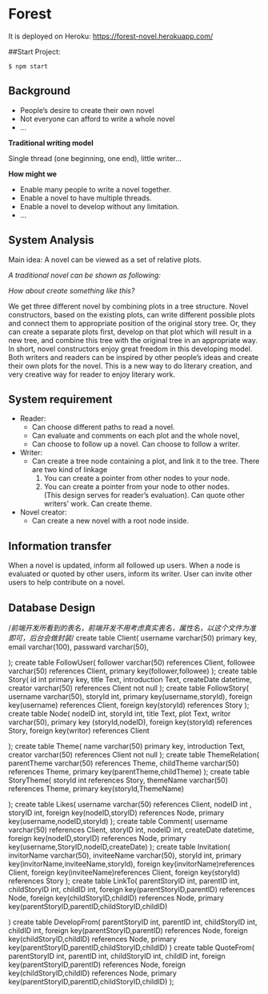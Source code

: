# Forest

It is deployed on Heroku: https://forest-novel.herokuapp.com/

##Start Project:
```
$ npm start
```

## Background

* People’s desire to create their own novel
* Not everyone can afford to write a whole novel
* ...

**Traditional writing model**

Single thread (one beginning, one end), little writer...

**How might we**

* Enable many people to write a novel together.
* Enable a novel to have multiple threads.
* Enable a novel to develop without any limitation.
* ...

## System Analysis

Main idea: A novel can be viewed as a set of relative plots.

_A traditional novel can be shown as following:_


_How about create something like this?_






We get three different novel by combining plots in a tree structure. Novel constructors, based on the existing plots, can write different possible plots and connect them to appropriate position of the original story tree. Or, they can create a separate plots first, develop on that plot which will result in a new tree, and combine this tree with the original tree in an appropriate way. In short, novel constructors enjoy great freedom in this developing model. Both writers and readers can be inspired by other people’s ideas and create their own plots for the novel. This is a new way to do literary creation, and very creative way for reader to enjoy literary work.

## System requirement

* Reader:
    * Can choose different paths to read a novel.
    * Can evaluate and comments on each plot and the whole novel,
    * Can choose to follow up a novel. Can choose to follow a writer.
* Writer:
    * Can create a tree node containing a plot, and link it to the tree. There are two kind of linkage
        1. You can create a pointer from other nodes to your node.
        2. You can create a pointer from your node to other nodes.   
        (This design serves for reader’s evaluation). Can quote other writers’ work. Can create theme.
* Novel creator:
    * Can create a new novel with a root node inside.

## Information transfer

When a novel is updated, inform all followed up users. When a node is evaluated or quoted by other users, inform its writer. User can invite other users to help contribute on a novel.

## Database Design

/*前端开发所看到的表名，前端开发不用考虑真实表名，属性名，以这个文件为准即可，后台会做封装*/
create table Client(
	username varchar(50) primary key,
	email varchar(100),
	passward varchar(50),

);
create table FollowUser(
	follower varchar(50) references Client,
	followee varchar(50) references Client,
	primary key(follower,followee)
);
create table Story(
	id int primary key,
	title Text,
	introduction Text,
	createDate datetime,
	creator varchar(50) references Client not null
);
create table FollowStory(
	username varchar(50),
	storyId int,
	primary key(username,storyId),
	foreign key(username) references Client,
	foreign key(storyId) references Story
);
create table Node(
	nodeID int,
	storyId int,
	title Text,
	plot Text,
	writor varchar(50),
	primary key (storyId,nodeID),
	foreign key(storyId) references Story,
	foreign key(writor) references Client

);
create table Theme(
	name varchar(50) primary key,
	introduction Text,
	creator varchar(50) references Client not null
);
create table ThemeRelation(
	parentTheme varchar(50) references Theme,
	childTheme varchar(50) references Theme,
	primary key(parentTheme,childTheme)
);
create table StoryTheme(
	storyId int references Story,
	themeName varchar(50) references Theme,
	primary key(storyId,ThemeName)

);
create table Likes(
	username varchar(50) references Client,
	nodeID int ,
	storyID int,
	foreign key(nodeID,storyID) references Node,
	primary key(username,nodeID,storyId)
);
create table Comment(
	username varchar(50) references Client,
	storyID int,
	nodeID int,
	createDate datetime,
	foreign key(nodeID,storyID) references Node,
	primary key(username,StoryID,nodeID,createDate)
);
create table Invitation(
	invitorName varchar(50),
	inviteeName varchar(50),
	storyId int,
	primary key(invitorName,inviteeName,storyId),
	foreign key(invitorName)references Client,
	foreign key(inviteeName)references Client,
	foreign key(storyId) references Story
);
create table LinkTo(
	parentStoryID int,
	parentID int,
	childStoryID int,
	childID int,
	foreign key(parentStoryID,parentID) references Node,
	foreign key(childStoryID,childID) references Node,
	primary key(parentStoryID,parentID,childStoryID,childID)

)
create table DevelopFrom(
	parentStoryID int,
	parentID int,
	childStoryID int,
	childID int,
	foreign key(parentStoryID,parentID) references Node,
	foreign key(childStoryID,childID) references Node,
	primary key(parentStoryID,parentID,childStoryID,childID)
)
create table QuoteFrom(
	parentStoryID int,
	parentID int,
	childStoryID int,
	childID int,
	foreign key(parentStoryID,parentID) references Node,
	foreign key(childStoryID,childID) references Node,
	primary key(parentStoryID,parentID,childStoryID,childID)
);
